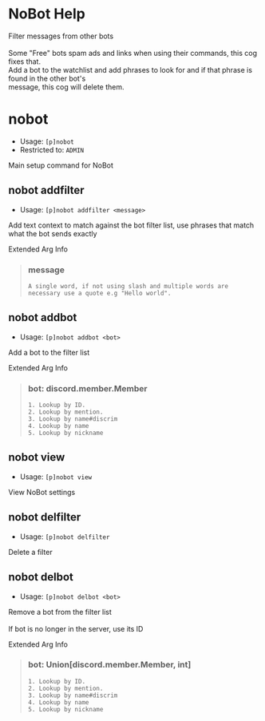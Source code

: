 # NoBot Help

Filter messages from other bots<br/><br/>Some "Free" bots spam ads and links when using their commands, this cog fixes that.<br/>Add a bot to the watchlist and add phrases to look for and if that phrase is found in the other bot's<br/>message, this cog will delete them.

# nobot
 - Usage: `[p]nobot `
 - Restricted to: `ADMIN`

Main setup command for NoBot

## nobot addfilter
 - Usage: `[p]nobot addfilter <message> `

Add text context to match against the bot filter list, use phrases that match what the bot sends exactly

Extended Arg Info
> ### message
> ```
> A single word, if not using slash and multiple words are necessary use a quote e.g "Hello world".
> ```
## nobot addbot
 - Usage: `[p]nobot addbot <bot> `

Add a bot to the filter list

Extended Arg Info
> ### bot: discord.member.Member
> 
> 
>     1. Lookup by ID.
>     2. Lookup by mention.
>     3. Lookup by name#discrim
>     4. Lookup by name
>     5. Lookup by nickname
> 
>     
## nobot view
 - Usage: `[p]nobot view `

View NoBot settings

## nobot delfilter
 - Usage: `[p]nobot delfilter `

Delete a filter

## nobot delbot
 - Usage: `[p]nobot delbot <bot> `

Remove a bot from the filter list<br/><br/>If bot is no longer in the server, use its ID

Extended Arg Info
> ### bot: Union[discord.member.Member, int]
> 
> 
>     1. Lookup by ID.
>     2. Lookup by mention.
>     3. Lookup by name#discrim
>     4. Lookup by name
>     5. Lookup by nickname
> 
>     
